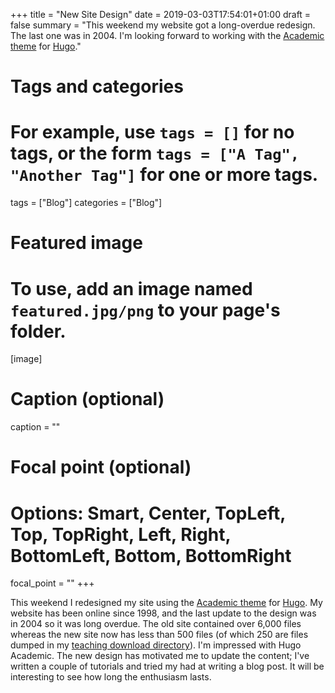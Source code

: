 +++
title = "New Site Design"
date = 2019-03-03T17:54:01+01:00
draft = false
summary = "This weekend my website got a long-overdue redesign. The last one was in 2004. I'm looking forward to working with the [Academic theme](https://sourcethemes.com/academic/) for [Hugo](https://gohugo.io/)."

# Tags and categories
# For example, use `tags = []` for no tags, or the form `tags = ["A Tag", "Another Tag"]` for one or more tags.
tags = ["Blog"]
categories = ["Blog"]

# Featured image
# To use, add an image named `featured.jpg/png` to your page's folder. 
[image]
  # Caption (optional)
  caption = ""

  # Focal point (optional)
  # Options: Smart, Center, TopLeft, Top, TopRight, Left, Right, BottomLeft, Bottom, BottomRight
  focal_point = ""
+++

This weekend I redesigned my site using the [Academic theme](https://sourcethemes.com/academic/) for [Hugo](https://gohugo.io/). My website has been online since 1998, and the last update to the design was in 2004 so it was long overdue. The old site contained over 6,000 files whereas the new site now has less than 500 files (of which 250 are files dumped in my [teaching download directory](/survival/)). I'm impressed with Hugo Academic. The new design has motivated me to update the content; I've written a couple of tutorials and tried my had at writing a blog post. It will be interesting to see how long the enthusiasm lasts.
